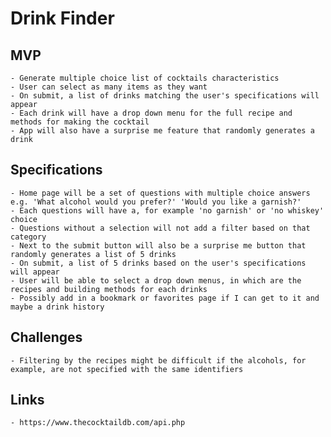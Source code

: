 # Drink Finder

## MVP

    - Generate multiple choice list of cocktails characteristics
    - User can select as many items as they want
    - On submit, a list of drinks matching the user's specifications will appear
    - Each drink will have a drop down menu for the full recipe and methods for making the cocktail
    - App will also have a surprise me feature that randomly generates a drink

## Specifications

    - Home page will be a set of questions with multiple choice answers e.g. 'What alcohol would you prefer?' 'Would you like a garnish?'
    - Each questions will have a, for example 'no garnish' or 'no whiskey' choice
    - Questions without a selection will not add a filter based on that category
    - Next to the submit button will also be a surprise me button that randomly generates a list of 5 drinks
    - On submit, a list of 5 drinks based on the user's specifications will appear
    - User will be able to select a drop down menus, in which are the recipes and building methods for each drinks
    - Possibly add in a bookmark or favorites page if I can get to it and maybe a drink history


## Challenges

    - Filtering by the recipes might be difficult if the alcohols, for example, are not specified with the same identifiers

## Links

    - https://www.thecocktaildb.com/api.php
